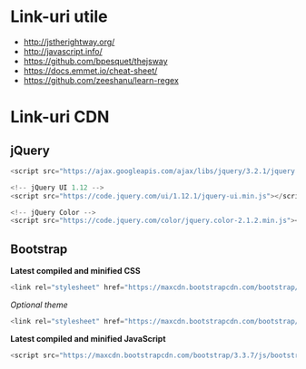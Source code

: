 # Link-uri utile

* http://jstherightway.org/
* http://javascript.info/
* https://github.com/bpesquet/thejsway
* https://docs.emmet.io/cheat-sheet/
* https://github.com/zeeshanu/learn-regex

# Link-uri CDN

## jQuery

```javascript
<script src="https://ajax.googleapis.com/ajax/libs/jquery/3.2.1/jquery.min.js"></script>

<!-- jQuery UI 1.12 -->
<script src="https://code.jquery.com/ui/1.12.1/jquery-ui.min.js"></script>

<!-- jQuery Color -->
<script src="https://code.jquery.com/color/jquery.color-2.1.2.min.js"></script>
```

## Bootstrap

**Latest compiled and minified CSS**

```javascript
<link rel="stylesheet" href="https://maxcdn.bootstrapcdn.com/bootstrap/3.3.7/css/bootstrap.min.css">
```

_Optional theme_

```javascript
<link rel="stylesheet" href="https://maxcdn.bootstrapcdn.com/bootstrap/3.3.7/css/bootstrap-theme.min.css">
```

**Latest compiled and minified JavaScript**

```javascript
<script src="https://maxcdn.bootstrapcdn.com/bootstrap/3.3.7/js/bootstrap.min.js" />;
```
